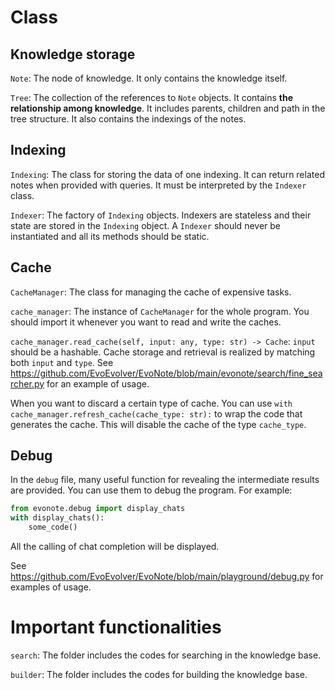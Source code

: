 # Class

## Knowledge storage
`Note`: The node of knowledge. It only contains the knowledge itself.

`Tree`: The collection of the references to `Note` objects. It contains **the relationship among knowledge**. It includes parents, children and path in the tree structure. It also contains the indexings of the notes.

## Indexing
`Indexing`: The class for storing the data of one indexing. It can return related notes when provided with queries. It must be interpreted by the `Indexer` class.

`Indexer`: The factory of `Indexing` objects. Indexers are stateless and their state are stored in the `Indexing` object. A `Indexer` should never be instantiated and all its methods should be static. 

## Cache

`CacheManager`: The class for managing the cache of expensive tasks.

`cache_manager`: The instance of `CacheManager` for the whole program. You should import it whenever you want to read and write the caches.

`cache_manager.read_cache(self, input: any, type: str) -> Cache`: `input` should be a hashable. Cache storage and retrieval is realized by matching both `input` and `type`. See https://github.com/EvoEvolver/EvoNote/blob/main/evonote/search/fine_searcher.py for an example of usage.

When you want to discard a certain type of cache. You can use `with cache_manager.refresh_cache(cache_type: str):` to wrap the code that generates the cache. This will disable the cache of the type `cache_type`.

## Debug

In the `debug` file, many useful function for revealing the intermediate results are provided. You can use them to debug the program. For example:
```python
from evonote.debug import display_chats
with display_chats():
    some_code()
```
All the calling of chat completion will be displayed.

See https://github.com/EvoEvolver/EvoNote/blob/main/playground/debug.py for examples of usage.

# Important functionalities

`search`: The folder includes the codes for searching in the knowledge base.

`builder`: The folder includes the codes for building the knowledge base.

